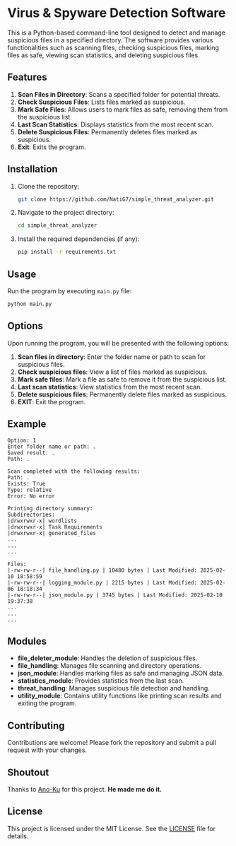 # Virus & Spyware Detection Software

This is a Python-based command-line tool designed to detect and manage suspicious files in a specified directory. The software provides various functionalities such as scanning files, checking suspicious files, marking files as safe, viewing scan statistics, and deleting suspicious files.

## Features

1. **Scan Files in Directory**: Scans a specified folder for potential threats.
2. **Check Suspicious Files**: Lists files marked as suspicious.
3. **Mark Safe Files**: Allows users to mark files as safe, removing them from the suspicious list.
4. **Last Scan Statistics**: Displays statistics from the most recent scan.
5. **Delete Suspicious Files**: Permanently deletes files marked as suspicious.
6. **Exit**: Exits the program.

## Installation

1. Clone the repository:

   ```bash
   git clone https://github.com/NatiG7/simple_threat_analyzer.git
   ```

2. Navigate to the project directory:

   ```bash
   cd simple_threat_analyzer
   ```

3. Install the required dependencies (if any):

   ```bash
   pip install -r requirements.txt
   ```

## Usage

Run the program by executing `main.py` file:

```bash
python main.py
```

## Options

Upon running the program, you will be presented with the following options:

1. **Scan files in directory**: Enter the folder name or path to scan for suspicious files.
2. **Check suspicious files**: View a list of files marked as suspicious.
3. **Mark safe files**: Mark a file as safe to remove it from the suspicious list.
4. **Last scan statistics**: View statistics from the most recent scan.
5. **Delete suspicious files**: Permanently delete files marked as suspicious.
6. **EXIT**: Exit the program.

## Example

```plaintext
Option: 1
Enter folder name or path: .
Saved result: .
Path: .

Scan completed with the following results:
Path: .
Exists: True
Type: relative
Error: No error

Printing directory summary:
Subdirectories:
|drwxrwxr-x| wordlists
|drwxrwxr-x| Task Requirements
|drwxrwxr-x| generated_files
...
...
...

Files:
|-rw-rw-r--| file_handling.py | 10480 bytes | Last Modified: 2025-02-10 18:58:59
|-rw-rw-r--| logging_module.py | 2215 bytes | Last Modified: 2025-02-06 18:18:34
|-rw-rw-r--| json_module.py | 3745 bytes | Last Modified: 2025-02-10 19:37:38
...
...
...
```

## Modules

- **file_deleter_module**: Handles the deletion of suspicious files.
- **file_handling**: Manages file scanning and directory operations.
- **json_module**: Handles marking files as safe and managing JSON data.
- **statistics_module**: Provides statistics from the last scan.
- **threat_handling**: Manages suspicious file detection and handling.
- **utility_module**: Contains utility functions like printing scan results and exiting the program.

## Contributing

Contributions are welcome! Please fork the repository and submit a pull request with your changes.

## Shoutout

Thanks to [Ano-Ku](https://www.github.com/Ano-Ku) for this project. **He made me do it.**


## License

This project is licensed under the MIT License. See the [LICENSE](LICENSE) file for details.
